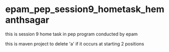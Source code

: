 # epam_pep_session9_hometask_hemanthsagar
this is session 9 home task in pep program  conducted by epam

this is maven project to delete 'a' if it occurs at starting 2 positions
